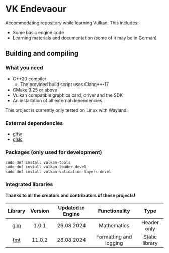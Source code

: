 # VK Endevaour

Accommodating repository while learning Vulkan. This includes:

- Some basic engine code
- Learning materials and documentation (some of it may be in German)

## Building and compiling

### What you need

- C++20 compiler
  - The provided build script uses Clang++-17
- CMake 3.25 or above
- Vulkan compatible graphics card, driver and the SDK
- An installation of all external dependencies

This project is currently only tested on Linux with Wayland.

### External dependencies

- [glfw](https://github.com/glfw/glfw)
- [glslc](https://github.com/google/shaderc?tab=readme-ov-file#downloads)

### Packages (only used for development)

    sudo dnf install vulkan-tools
    sudo dnf install vulkan-loader-devel
    sudo dnf install vulkan-validation-layers-devel

### Integrated libraries

**Thanks to all the creators and contributors of these projects!**

| **Library**                                                          | **Version** | **Updated in Engine** | **Functionality**           | **Type**       |
|:--------------------------------------------------------------------:|:-----------:|:---------------------:|:---------------------------:|:--------------:|
| [glm](https://github.com/g-truc/glm)                                 | 1.0.1       | 29.08.2024            | Mathematics                 | Header only    |
| [fmt](https://github.com/fmtlib/fmt)                                 | 11.0.2      | 28.08.2024            | Formatting and logging      | Static library |
